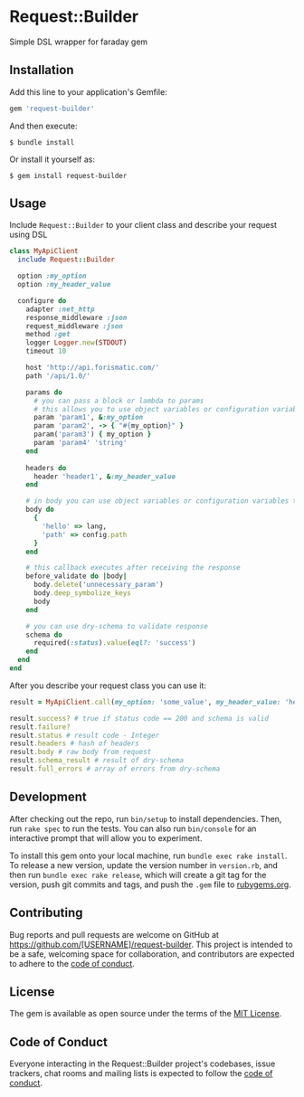 # Request::Builder

Simple DSL wrapper for faraday gem

## Installation

Add this line to your application's Gemfile:

```ruby
gem 'request-builder'
```

And then execute:

    $ bundle install

Or install it yourself as:

    $ gem install request-builder

## Usage

Include `Request::Builder` to your client class and describe your request using DSL

```ruby
class MyApiClient
  include Request::Builder

  option :my_option
  option :my_header_value

  configure do
    adapter :net_http
    response_middleware :json
    request_middleware :json
    method :get
    logger Logger.new(STDOUT)
    timeout 10

    host 'http://api.forismatic.com/'
    path '/api/1.0/'

    params do
      # you can pass a block or lambda to params
      # this allows you to use object variables or configuration variables 
      param 'param1', &:my_option
      param 'param2', -> { "#{my_option}" }
      param('param3') { my_option }
      param 'param4' 'string'
    end
  
    headers do
      header 'header1', &:my_header_value
    end

    # in body you can use object variables or configuration variables too
    body do
      {
        'hello' => lang,
        'path' => config.path
      }
    end

    # this callback executes after receiving the response
    before_validate do |body|
      body.delete('unnecessary_param')
      body.deep_symbolize_keys
      body
    end

    # you can use dry-schema to validate response
    schema do
      required(:status).value(eql?: 'success')
    end
  end
end
```

After you describe your request class you can use it:

```ruby
result = MyApiClient.call(my_option: 'some_value', my_header_value: 'header_value')

result.success? # true if status code == 200 and schema is valid 
result.failure?
result.status # result code - Integer
result.headers # hash of headers
result.body # raw body from request
result.schema_result # result of dry-schema
result.full_errors # array of errors from dry-schema
```

## Development

After checking out the repo, run `bin/setup` to install dependencies. Then, run `rake spec` to run the tests. You can also run `bin/console` for an interactive prompt that will allow you to experiment.

To install this gem onto your local machine, run `bundle exec rake install`. To release a new version, update the version number in `version.rb`, and then run `bundle exec rake release`, which will create a git tag for the version, push git commits and tags, and push the `.gem` file to [rubygems.org](https://rubygems.org).

## Contributing

Bug reports and pull requests are welcome on GitHub at https://github.com/[USERNAME]/request-builder. This project is intended to be a safe, welcoming space for collaboration, and contributors are expected to adhere to the [code of conduct](https://github.com/[USERNAME]/request-builder/blob/master/CODE_OF_CONDUCT.md).


## License

The gem is available as open source under the terms of the [MIT License](https://opensource.org/licenses/MIT).

## Code of Conduct

Everyone interacting in the Request::Builder project's codebases, issue trackers, chat rooms and mailing lists is expected to follow the [code of conduct](https://github.com/[USERNAME]/request-builder/blob/master/CODE_OF_CONDUCT.md).
